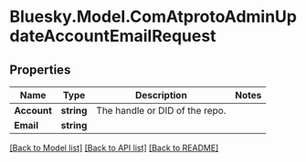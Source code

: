# Bluesky.Model.ComAtprotoAdminUpdateAccountEmailRequest

## Properties

Name | Type | Description | Notes
------------ | ------------- | ------------- | -------------
**Account** | **string** | The handle or DID of the repo. | 
**Email** | **string** |  | 

[[Back to Model list]](../README.md#documentation-for-models) [[Back to API list]](../README.md#documentation-for-api-endpoints) [[Back to README]](../README.md)

